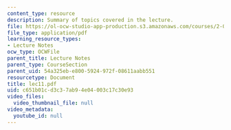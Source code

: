 ```yaml
---
content_type: resource
description: Summary of topics covered in the lecture.
file: https://ol-ocw-studio-app-production.s3.amazonaws.com/courses/2-002-mechanics-and-materials-ii-spring-2004/c651b01cd3c37ab94e04003c17c30e93_lec11.pdf
file_type: application/pdf
learning_resource_types:
- Lecture Notes
ocw_type: OCWFile
parent_title: Lecture Notes
parent_type: CourseSection
parent_uid: 54a325eb-e800-5924-972f-08611aabb551
resourcetype: Document
title: lec11.pdf
uid: c651b01c-d3c3-7ab9-4e04-003c17c30e93
video_files:
  video_thumbnail_file: null
video_metadata:
  youtube_id: null
---
```

